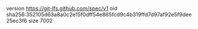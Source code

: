 version https://git-lfs.github.com/spec/v1
oid sha256:352105d63a8a0c2e15f0dff54e865fcd9c4b319ffd7d97af92e5f9dee25ec3f6
size 7002
